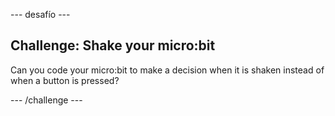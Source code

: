 \--- desafío \---

## Challenge: Shake your micro:bit

Can you code your micro:bit to make a decision when it is shaken instead of when a button is pressed?

\--- /challenge \---